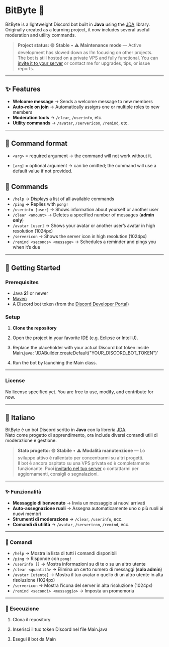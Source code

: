 # BitByte 🤖

BitByte is a lightweight Discord bot built in **Java** using the [JDA](https://github.com/DV8FromTheWorld/JDA) library.  
Originally created as a learning project, it now includes several useful moderation and utility commands.

> **Project status:** 🟢 **Stable** • ⚠️ **Maintenance mode** — Active development has slowed down as I’m focusing on other projects.  
> The bot is still hosted on a private VPS and fully functional. You can [invite it to your server](https://discord.com/oauth2/authorize?client_id=1403010360847630336&permissions=8&integration_type=0&scope=applications.commands+bot) or contact me for upgrades, tips, or issue reports.

---

## ✨ Features

- **Welcome message** → Sends a welcome message to new members  
- **Auto-role on join** → Automatically assigns one or multiple roles to new members  
- **Moderation tools** → `/clear`, `/userinfo`, etc.  
- **Utility commands** → `/avatar`, `/servericon`, `/remind`, etc.  

---

## 📜 Command format

- ``<arg>`` = required argument → the command will not work without it.

- ``[arg]`` = optional argument → can be omitted; the command will use a default value if not provided.

## 📜 Commands

- ``/help`` → Displays a list of all available commands  
- ``/ping`` → Replies with `pong!`  
- ``/userinfo [user]`` → Shows information about yourself or another user  
- ``/clear <amount>`` → Deletes a specified number of messages (**admin only**)  
- ``/avatar [user]`` → Shows your avatar or another user’s avatar in high resolution (1024px)  
- ``/servericon`` → Shows the server icon in high resolution (1024px)  
- ``/remind <seconds> <message>`` → Schedules a reminder and pings you when it’s due  

---

## 🚀 Getting Started

### Prerequisites
- Java **21** or newer
- [Maven](https://maven.apache.org/)
- A Discord bot token (from the [Discord Developer Portal](https://discord.com/developers/applications))

### Setup

1. **Clone the repository**

2. Open the project in your favorite IDE (e.g. Eclipse or IntelliJ).

3. Replace the placeholder with your actual Discord bot token inside Main.java:
   'JDABuilder.createDefault("YOUR_DISCORD_BOT_TOKEN")'

4. Run the bot by launching the Main class.


---
### License

No license specified yet. You are free to use, modify, and contribute for now.



---


## 🎯 Italiano

BitByte è un bot Discord scritto in **Java** con la libreria [JDA](https://github.com/DV8FromTheWorld/JDA).  
Nato come progetto di apprendimento, ora include diversi comandi utili di moderazione e gestione.

> **Stato progetto:** 🟢 **Stabile** • ⚠️ **Modalità manutenzione** — Lo sviluppo attivo è rallentato per concentrarmi su altri progetti.  
> Il bot è ancora ospitato su una VPS privata ed è completamente funzionante. Puoi [invitarlo nel tuo server](https://discord.com/oauth2/authorize?client_id=1403010360847630336&permissions=8&integration_type=0&scope=applications.commands+bot) o contattarmi per aggiornamenti, consigli o segnalazioni.

---

### ✨ Funzionalità

- **Messaggio di benvenuto** → Invia un messaggio ai nuovi arrivati  
- **Auto-assegnazione ruoli** → Assegna automaticamente uno o più ruoli ai nuovi membri  
- **Strumenti di moderazione** → `/clear`, `/userinfo`, ecc.  
- **Comandi di utilità** → `/avatar`, `/servericon`, `/remind`, ecc.  

---

### 📜 Comandi

- ``/help`` → Mostra la lista di tutti i comandi disponibili  
- ``/ping`` → Risponde con `pong!`  
- ``/userinfo []`` → Mostra informazioni su di te o su un altro utente  
- ``/clear <quantità>`` → Elimina un certo numero di messaggi (**solo admin**)  
- ``/avatar [utente]`` → Mostra il tuo avatar o quello di un altro utente in alta risoluzione (1024px)  
- ``/servericon`` → Mostra l’icona del server in alta risoluzione (1024px)  
- ``/remind <secondi> <messaggio>`` → Imposta un promemoria  

---

### 🚀 Esecuzione

1. Clona il repository

2. Inserisci il tuo token Discord nel file Main.java

3. Esegui il bot da Main